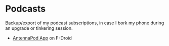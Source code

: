 # Podcasts
Backup/export of my podcast subscriptions, in case I bork my phone during an upgrade or tinkering session.

- [AntennaPod App](https://f-droid.org/en/packages/de.danoeh.antennapod/) on F-Droid
